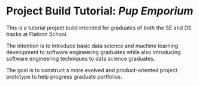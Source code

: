 # Project Build Tutorial: _Pup Emporium_

This is a tutorial project build intended for graduates of both the SE and DS tracks at Flatiron School.

The intention is to introduce basic data science and machine learning development to software engineering graduates while also introducing software engineering techniques to data science graduates.

The goal is to construct a more evolved and product-oriented project prototype to help progress graduate portfolios.
